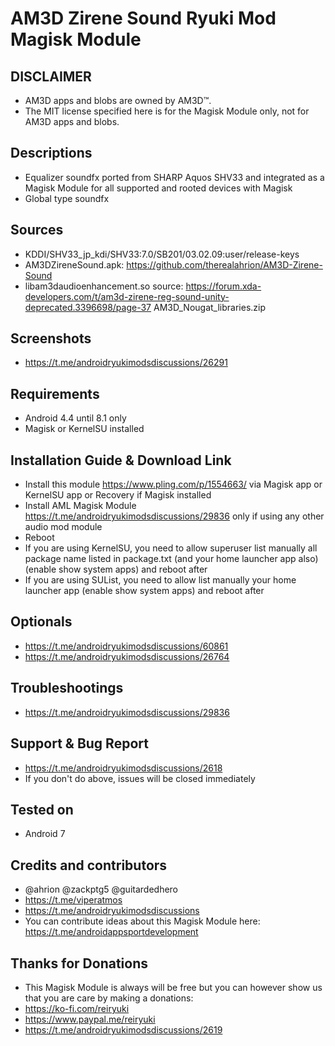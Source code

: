 # AM3D Zirene Sound Ryuki Mod Magisk Module

## DISCLAIMER
- AM3D apps and blobs are owned by AM3D™.
- The MIT license specified here is for the Magisk Module only, not for AM3D apps and blobs.

## Descriptions
- Equalizer soundfx ported from SHARP Aquos SHV33 and integrated as a Magisk Module for all supported and rooted devices with Magisk
- Global type soundfx

## Sources
- KDDI/SHV33_jp_kdi/SHV33:7.0/SB201/03.02.09:user/release-keys
- AM3DZireneSound.apk: https://github.com/therealahrion/AM3D-Zirene-Sound
- libam3daudioenhancement.so source: https://forum.xda-developers.com/t/am3d-zirene-reg-sound-unity-deprecated.3396698/page-37 AM3D_Nougat_libraries.zip

## Screenshots
- https://t.me/androidryukimodsdiscussions/26291

## Requirements
- Android 4.4 until 8.1 only
- Magisk or KernelSU installed

## Installation Guide & Download Link
- Install this module https://www.pling.com/p/1554663/ via Magisk app or KernelSU app or Recovery if Magisk installed
- Install AML Magisk Module https://t.me/androidryukimodsdiscussions/29836 only if using any other audio mod module
- Reboot
- If you are using KernelSU, you need to allow superuser list manually all package name listed in package.txt (and your home launcher app also) (enable show system apps) and reboot after
- If you are using SUList, you need to allow list manually your home launcher app (enable show system apps) and reboot after

## Optionals
- https://t.me/androidryukimodsdiscussions/60861
- https://t.me/androidryukimodsdiscussions/26764

## Troubleshootings
- https://t.me/androidryukimodsdiscussions/29836

## Support & Bug Report
- https://t.me/androidryukimodsdiscussions/2618
- If you don't do above, issues will be closed immediately

## Tested on
- Android 7

## Credits and contributors
- @ahrion @zackptg5 @guitardedhero
- https://t.me/viperatmos
- https://t.me/androidryukimodsdiscussions
- You can contribute ideas about this Magisk Module here: https://t.me/androidappsportdevelopment

## Thanks for Donations
- This Magisk Module is always will be free but you can however show us that you are care by making a donations:
- https://ko-fi.com/reiryuki
- https://www.paypal.me/reiryuki
- https://t.me/androidryukimodsdiscussions/2619


